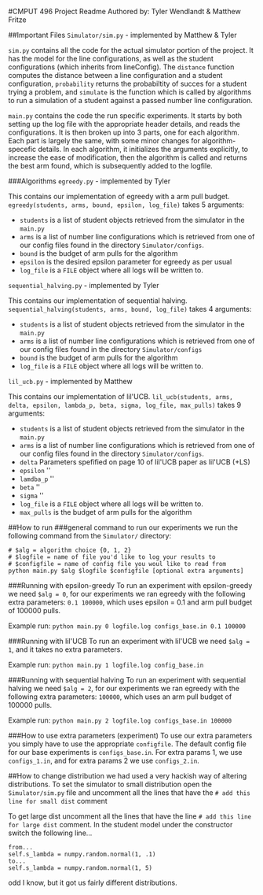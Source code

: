 #CMPUT 496 Project Readme
Authored by: Tyler Wendlandt & Matthew Fritze

##Important Files
`Simulator/sim.py` - implemented by Matthew & Tyler

`sim.py` contains all the code for the actual simulator portion of the project. It has the model for the line configurations, as well as the student configurations (which inherits from lineConfig). The `distance` function computes the distance between a line configuration and a student configuration, `probability` returns the probabiltity of succes for a student trying a problem, and `simulate` is the function which is called by algorithms to run a simulation of a student against a passed number line configuration.

`main.py` contains the code the run specific experiments. It starts by both setting up the log file with the appropriate header details, and reads the configurations. It is then broken up into 3 parts, one for each algorithm. Each part is largely the same, with some minor changes for algorithm-specefic details. In each algorithm, it initializes the arguments explicitly, to increase the ease of modification, then the algorithm is called and returns the best arm found, which is subsequently added to the logfile.


###Algorithms
`egreedy.py` - implemented by Tyler

This contains our implementation of egreedy with a arm pull budget. `egreedy(students, arms, bound, epsilon, log_file)` takes 5 arguments:
* `students` is a list of student objects retrieved from the simulator in the `main.py`
* `arms` is a list of number line configurations which is retrieved from one of our config files found in the directory `Simulator/configs`.
* `bound` is the budget of arm pulls for the algorithm
* `epsilon` is the desired epsilon parameter for egreedy as per usual
* `log_file` is a `FILE` object where all logs will be written to. 

`sequential_halving.py` - implemented by Tyler

This contains our implementation of sequential halving. `sequential_halving(students, arms, bound, log_file)` takes 4 arguments:
* `students` is a list of student objects retrieved from the simulator in the `main.py`
* `arms` is a list of number line configurations which is retrieved from one of our config files found in the directory `Simulator/configs`
* `bound` is the budget of arm pulls for the algorithm
* `log_file` is a `FILE` object where all logs will be written to. 

`lil_ucb.py` - implemented by Matthew

This contains our implementation of lil'UCB. `lil_ucb(students, arms, delta, epsilon, lambda_p, beta, sigma, log_file, max_pulls)` takes 9 arguments:
* `students` is a list of student objects retrieved from the simulator in the `main.py`
* `arms` is a list of number line configurations which is retrieved from one of our config files found in the directory `Simulator/configs`.
* `delta` Parameters spefified on page 10 of lil'UCB paper as lil'UCB (+LS)
* `epsilon` ''
* `lamdba_p` ''
* `beta` ''
* `sigma` ''
* `log_file` is a `FILE` object where all logs will be written to. 
* `max_pulls` is the budget of arm pulls for the algorithm


##How to run
###general command
to run our experiments we run the following command from the `Simulator/` directory:

```
# $alg = algorithm choice {0, 1, 2}
# $logfile = name of file you'd like to log your results to
# $configfile = name of config file you woul like to read from
python main.py $alg $logfile $configfile [optional extra arguments]
```


###Running with epsilon-greedy
To run an experiment with epsilon-greedy we need `$alg = 0`, for our experiments we ran egreedy with the following extra parameters: `0.1 100000`, which uses epsilon = 0.1 and arm pull budget of 100000 pulls.

Example run: `python main.py 0 logfile.log configs_base.in 0.1 100000`

###Running with lil'UCB
To run an experiment with lil'UCB we need `$alg = 1`, and it takes no extra parameters.

Example run: `python main.py 1 logfile.log config_base.in`

###Running with sequential halving
To run an experiment with sequential halving we need `$alg = 2`, for our experiments we ran egreedy with the following extra parameters: `100000`, which uses an arm pull budget of 100000 pulls.

Example run: `python main.py 2 logfile.log configs_base.in 100000`

###How to use extra parameters (experiment)
To use our extra parameters you simply have to use the appropriate `configfile`. The default config file for our base experiments is `configs_base.in`. For extra params 1, we use `configs_1.in`, and for extra params 2 we use `configs_2.in`.

##How to change distribution
we had used a very hackish way of altering distributions. To set the simulator to small distribution open the `Simulator/sim.py` file and uncomment all the lines that have the `# add this line for small dist` comment

To get large dist uncomment all the lines that have the line `# add this line for large dist` comment. In the student model under the constructor switch the following line...
```
from...
self.s_lambda = numpy.random.normal(1, .1) 
to...
self.s_lambda = numpy.random.normal(1, 5)
```
odd I know, but it got us fairly different distributions.
